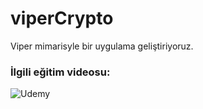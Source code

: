 # viperCrypto
 Viper mimarisyle bir uygulama geliştiriyoruz.
 
 ### İlgili eğitim videosu: 
 ![Udemy](https://www.udemy.com/share/101v5i3@AYXgcXXi_YruHq8nvOvg3SNKnA61UxNBYL044NK0_x9qOHLXgcIH5r-HnPXT4kCm/)

